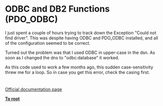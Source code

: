 # ODBC and DB2 Functions (PDO_ODBC)





I just spent a couple of hours trying to track down the Exception &quot;Could not find driver&quot;. This was despite having ODBC and PDO_ODBC installed, and all of the configuration seemed to be correct.

Turned out the problem was that I used ODBC in upper-case in the dsn. As soon as I changed the dns to &quot;odbc:database&quot; it worked.

As this code used to work a few months ago, this sudden case-sensitivity threw me for a loop. So in case you get this error, check the casing first.

  

#

[Official documentation page](https://www.php.net/manual/en/ref.pdo-odbc.php)

**[To root](/README.md)**